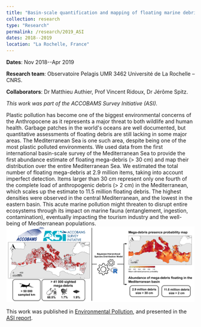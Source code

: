 ```yaml
---
title: "Basin-scale quantification and mapping of floating marine debris in the Mediterranean"
collection: research
type: "Research"
permalink: /research/2019_ASI
dates: 2018--2019
location: "La Rochelle, France"
---
```


**Dates**: Nov 2018--Apr 2019

**Research team**: Observatoire Pelagis UMR 3462 Université de La Rochelle – CNRS. 

**Collaborators**:  Dr Matthieu Authier, Prof Vincent Ridoux, Dr Jérôme Spitz.

*This work was part of the ACCOBAMS Survey Initiative (ASI).*

Plastic pollution has become one of the biggest environmental concerns of the Anthropocene as it represents a major threat to both wildlife and human health. Garbage patches in the world's oceans are well documented, but quantitative assessments of floating debris are still lacking in some major areas. The Mediterranean Sea is one such area, despite being one of the most plastic polluted environments. We used data from the first international basin-scale survey of the Mediterranean Sea to provide the first abundance estimate of floating mega-debris (> 30 cm) and map their distribution over the entire Mediterranean Sea. We estimated the total number of floating mega-debris at 2.9 million items, taking into account imperfect detection. Items larger than 30 cm represent only one fourth of the complete load of anthropogenic debris (> 2 cm) in the Mediterranean, which scales up the estimate to 11.5 million floating debris. The highest densities were observed in the central Mediterranean, and the lowest in the eastern basin. This acute marine pollution might threaten to disrupt entire ecosystems through its impact on marine fauna (entanglement, ingestion, contamination), eventually impacting the tourism industry and the well-being of Mediterranean populations.
![Figure1](/images/GraphicalAbstract.png)

This work was published in [Environmental Pollution](https://www.sciencedirect.com/science/article/pii/S0269749120305704?via%3Dihub), and presented in the [ASI report](https://accobams.org/fr/asi-results-for-the-mediterranean-and-black-sea-are-out/). 

